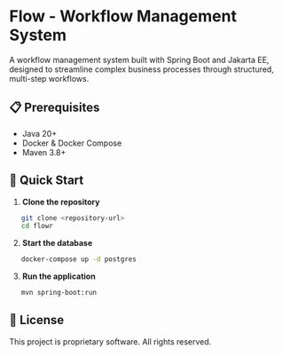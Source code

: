 # Flow - Workflow Management System

A workflow management system built with Spring Boot and Jakarta EE, designed to streamline complex business processes through structured, multi-step workflows.

## 📋 Prerequisites

- Java 20+
- Docker & Docker Compose
- Maven 3.8+

## 🚀 Quick Start

1. **Clone the repository**

``` bash
   git clone <repository-url>
   cd flowr
```

2. **Start the database**

``` bash
   docker-compose up -d postgres
```

3. **Run the application**

``` bash
   mvn spring-boot:run
```

## 📄 License

This project is proprietary software. All rights reserved.
